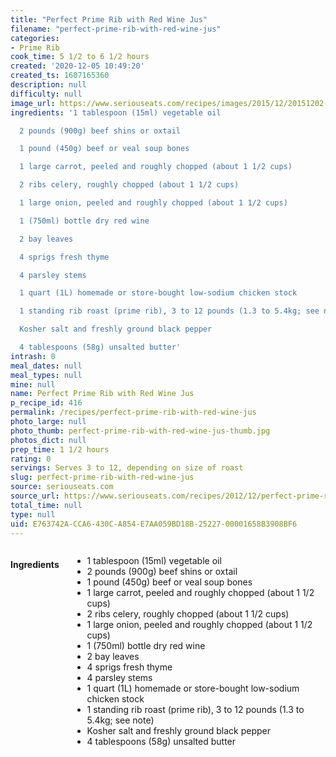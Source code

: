 ```yaml
---
title: "Perfect Prime Rib with Red Wine Jus"
filename: "perfect-prime-rib-with-red-wine-jus"
categories:
- Prime Rib
cook_time: 5 1/2 to 6 1/2 hours
created: '2020-12-05 10:49:20'
created_ts: 1607165360
description: null
difficulty: null
image_url: https://www.seriouseats.com/recipes/images/2015/12/20151202-prime-rib-red-wine-jus-step-by-step-kenji-28-200x150.jpg
ingredients: '1 tablespoon (15ml) vegetable oil

  2 pounds (900g) beef shins or oxtail

  1 pound (450g) beef or veal soup bones

  1 large carrot, peeled and roughly chopped (about 1 1/2 cups)

  2 ribs celery, roughly chopped (about 1 1/2 cups)

  1 large onion, peeled and roughly chopped (about 1 1/2 cups)

  1 (750ml) bottle dry red wine

  2 bay leaves

  4 sprigs fresh thyme

  4 parsley stems

  1 quart (1L) homemade or store-bought low-sodium chicken stock

  1 standing rib roast (prime rib), 3 to 12 pounds (1.3 to 5.4kg; see note)

  Kosher salt and freshly ground black pepper

  4 tablespoons (58g) unsalted butter'
intrash: 0
meal_dates: null
meal_types: null
mine: null
name: Perfect Prime Rib with Red Wine Jus
p_recipe_id: 416
permalink: /recipes/perfect-prime-rib-with-red-wine-jus
photo_large: null
photo_thumb: perfect-prime-rib-with-red-wine-jus-thumb.jpg
photos_dict: null
prep_time: 1 1/2 hours
rating: 0
servings: Serves 3 to 12, depending on size of roast
slug: perfect-prime-rib-with-red-wine-jus
source: seriouseats.com
source_url: https://www.seriouseats.com/recipes/2012/12/perfect-prime-rib-with-red-wine-jus-recipe.html
total_time: null
type: null
uid: E763742A-CCA6-430C-A854-E7AA059BD18B-25227-00001658B3908BF6
---
```

<div class="large-8 medium-7 columns" id="writeup">	</div><!-- #writeup -->
</div><!-- #row-one -->
<div class="row" id="row-two">	<div class="medium-4 small-5 columns" id="ingredients"><h4>Ingredients</h4><div class="box box-ingredients content"><ul>
<li>1 tablespoon (15ml) vegetable oil</li>
<li>2 pounds (900g) beef shins or oxtail</li>
<li>1 pound (450g) beef or veal soup bones</li>
<li>1 large carrot, peeled and roughly chopped (about 1 1/2 cups)</li>
<li>2 ribs celery, roughly chopped (about 1 1/2 cups)</li>
<li>1 large onion, peeled and roughly chopped (about 1 1/2 cups)</li>
<li>1 (750ml) bottle dry red wine</li>
<li>2 bay leaves</li>
<li>4 sprigs fresh thyme</li>
<li>4 parsley stems</li>
<li>1 quart (1L) homemade or store-bought low-sodium chicken stock</li>
<li>1 standing rib roast (prime rib), 3 to 12 pounds (1.3 to 5.4kg; see note)</li>
<li>Kosher salt and freshly ground black pepper</li>
<li>4 tablespoons (58g) unsalted butter</li>
</ul>
</div>	</div>	<div class="medium-6 small-7 columns" id="directions">	</div>